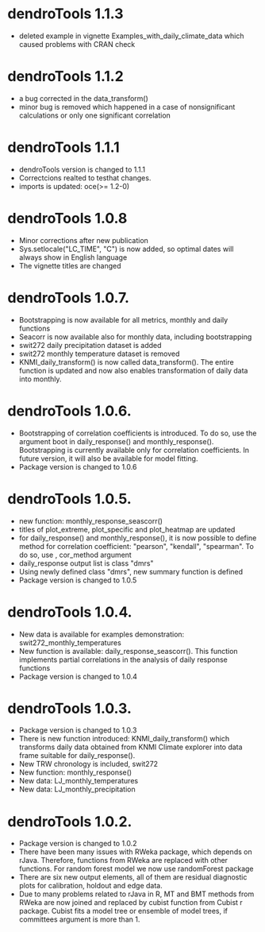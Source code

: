 # dendroTools 1.1.3
* deleted example in vignette Examples_with_daily_climate_data which caused problems with CRAN check

# dendroTools 1.1.2
* a bug corrected in the data_transform()
* minor bug is removed which happened in a case of nonsignificant calculations or only one significant correlation

# dendroTools 1.1.1
* dendroTools version is changed to 1.1.1
* Correctcions realted to testhat changes.
* imports is updated: oce(>= 1.2-0)

# dendroTools 1.0.8
* Minor corrections after new publication
* Sys.setlocale("LC_TIME", "C") is now added, so optimal dates will always show in English language
* The vignette titles are changed

# dendroTools 1.0.7.
* Bootstrapping is now available for all metrics, monthly and daily functions
* Seacorr is now available also for monthly data, including bootstrapping
* swit272 daily precipitation dataset is added
* swit272 monthly temperature dataset is removed
* KNMI_daily_transform() is now called data_transform(). The entire function is updated and now also enables transformation of daily data into monthly.

# dendroTools 1.0.6.
* Bootstrapping of correlation coefficients is introduced. To do so, use the argument boot in daily_response() and monthly_response(). Bootstrapping is currently available only for correlation coefficients. In future version, it will also be available for model fitting. 
* Package version is changed to 1.0.6

# dendroTools 1.0.5.
* new function: monthly_response_seascorr()
* titles of plot_extreme, plot_specific and plot_heatmap are updated
* for daily_response() and monthly_response(), it is now possible to define method for correlation coefficient: "pearson", "kendall", "spearman". To do so, use , cor_method argument
* daily_response output list is class "dmrs"
* Using newly defined class "dmrs", new summary function is defined
* Package version is changed to 1.0.5

# dendroTools 1.0.4.
* New data is available for examples demonstration: swit272_monthly_temperatures
* New function is available: daily_response_seascorr(). This function implements partial correlations in the analysis of daily response functions
* Package version is changed to 1.0.4

# dendroTools 1.0.3.
* Package version is changed to 1.0.3
* There is new function introduced: KNMI_daily_transform() which transforms daily data obtained from KNMI Climate explorer into data frame suitable for daily_response(). 
* New TRW chronology is included, swit272
* New function: monthly_response()
* New data: LJ_monthly_temperatures
* New data: LJ_monthly_precipitation

# dendroTools 1.0.2.
* Package version is changed to 1.0.2
* There have been many issues with RWeka package, which depends on rJava. Therefore, functions from RWeka are replaced with other functions. For random forest model we now use randomForest package
* There are six new output elements, all of them are residual diagnostic plots for calibration, holdout and edge data.
* Due to many problems related to rJava in R, MT and BMT methods from RWeka are now joined and replaced by cubist function from Cubist r package. Cubist fits a model tree or ensemble of model trees, if committees argument is more than 1.
